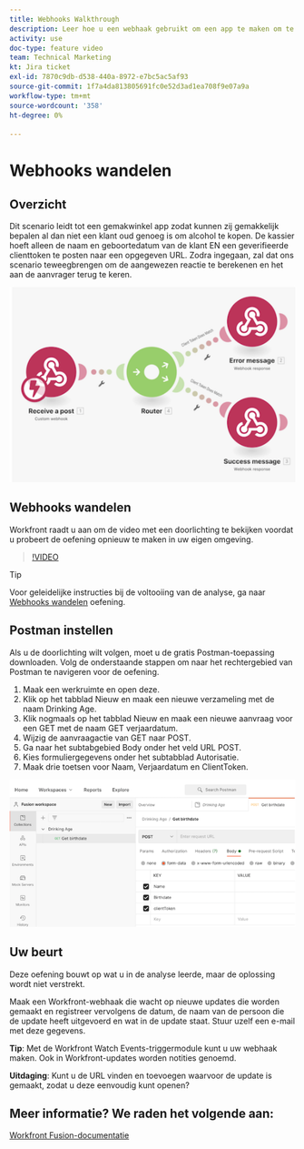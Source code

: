 ```yaml
---
title: Webhooks Walkthrough
description: Leer hoe u een webhaak gebruikt om een app te maken om te bepalen of een klant oud genoeg is om alcohol te kopen, allemaal in [!DNL Adobe Workfront Fusion].
activity: use
doc-type: feature video
team: Technical Marketing
kt: Jira ticket
exl-id: 7870c9db-d538-440a-8972-e7bc5ac5af93
source-git-commit: 1f7a4da813805691fc0e52d3ad1ea708f9e07a9a
workflow-type: tm+mt
source-wordcount: '358'
ht-degree: 0%

---
```


# Webhooks wandelen

## Overzicht

Dit scenario leidt tot een gemakwinkel app zodat kunnen zij gemakkelijk bepalen al dan niet een klant oud genoeg is om alcohol te kopen. De kassier hoeft alleen de naam en geboortedatum van de klant EN een geverifieerde clienttoken te posten naar een opgegeven URL. Zodra ingegaan, zal dat ons scenario teweegbrengen om de aangewezen reactie te berekenen en het aan de aanvrager terug te keren.

![Een beeld gebruikend de schakelaarmodule](assets/beyond-basic-modules-5.png)

## Webhooks wandelen

Workfront raadt u aan om de video met een doorlichting te bekijken voordat u probeert de oefening opnieuw te maken in uw eigen omgeving.

>[!VIDEO](https://video.tv.adobe.com/v/335292/?quality=12)

>[!TIP]
>
>Voor geleidelijke instructies bij de voltooiing van de analyse, ga naar [Webhooks wandelen](https://experienceleague.adobe.com/docs/workfront-learn/tutorials-workfront/fusion/exercises/webhooks.html?lang=en) oefening.

## Postman instellen

Als u de doorlichting wilt volgen, moet u de gratis Postman-toepassing downloaden. Volg de onderstaande stappen om naar het rechtergebied van Postman te navigeren voor de oefening.

1. Maak een werkruimte en open deze.
1. Klik op het tabblad Nieuw en maak een nieuwe verzameling met de naam Drinking Age.
1. Klik nogmaals op het tabblad Nieuw en maak een nieuwe aanvraag voor een GET met de naam GET verjaardatum.
1. Wijzig de aanvraagactie van GET naar POST.
1. Ga naar het subtabgebied Body onder het veld URL POST.
1. Kies formuliergegevens onder het subtabblad Autorisatie.
1. Maak drie toetsen voor Naam, Verjaardatum en ClientToken.

![Een beeld gebruikend de schakelaarmodule](assets/beyond-basic-modules-6.png)

## Uw beurt

Deze oefening bouwt op wat u in de analyse leerde, maar de oplossing wordt niet verstrekt.

Maak een Workfront-webhaak die wacht op nieuwe updates die worden gemaakt en registreer vervolgens de datum, de naam van de persoon die de update heeft uitgevoerd en wat in de update staat. Stuur uzelf een e-mail met deze gegevens.

**Tip**: Met de Workfront Watch Events-triggermodule kunt u uw webhaak maken. Ook in Workfront-updates worden notities genoemd.

**Uitdaging**: Kunt u de URL vinden en toevoegen waarvoor de update is gemaakt, zodat u deze eenvoudig kunt openen?


## Meer informatie? We raden het volgende aan:

[Workfront Fusion-documentatie](https://experienceleague.adobe.com/docs/workfront/using/adobe-workfront-fusion/workfront-fusion-2.html?lang=en)

